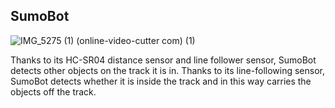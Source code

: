 ## SumoBot
![IMG_5275 (1) (online-video-cutter com) (1)](https://user-images.githubusercontent.com/112697142/229445048-88b907fb-b3b3-4c8a-bd17-e74336771944.gif)

Thanks to its HC-SR04 distance sensor and line follower sensor, SumoBot detects other objects on the track it is in. Thanks to its line-following sensor, SumoBot detects whether it is inside the track and in this way carries the objects off the track.

